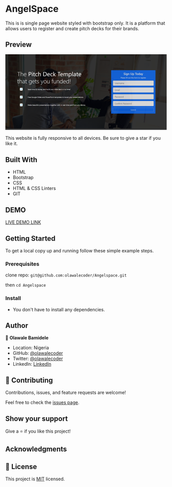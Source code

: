 # AngelSpace

This is is single page website styled with bootstrap only. It is a platform that allows users to register and create pitch decks for their brands.

## Preview
![Preview](./angelscreen.png)

This website is fully responsive to all devices. Be sure to give a star if you like it.

## Built With

- HTML 
- Bootstrap
- CSS
- HTML & CSS Linters
- GIT

## DEMO

[LIVE DEMO LINK](https://olawalecoder.github.io/Angelspace/)

## Getting Started

To get a local copy up and running follow these simple example steps.

### Prerequisites

clone repo: `git@github.com:olawalecoder/Angelspace.git`

then
`cd Angelspace`

### Install
- You don't have to install any dependencies.

## Author

👤 **Olawale Bamidele**

- Location: Nigeria
- GitHub: [@olawalecoder](https://github.com/olawalecoder)
- Twitter: [@olawalecoder](https://twitter.com/olawalecoder)
- LinkedIn: [LinkedIn](https://linkedin.com/in/bamidele-olawale-072975142)

## 🤝 Contributing
Contributions, issues, and feature requests are welcome!

Feel free to check the [issues page](https://github.com/olawalecoder/Angelspace/issues).

## Show your support
Give a ⭐️ if you like this project!

## Acknowledgments

## 📝 License
This project is [MIT](./MIT.md) licensed.
